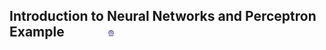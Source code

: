 ## Introduction to Neural Networks and Perceptron Example &nbsp; &nbsp; &nbsp; &nbsp; &nbsp; &nbsp; <img src="images/iitkgp.png" width="4%" />